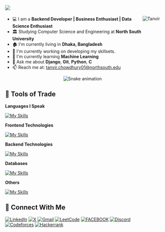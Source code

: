 <h1>
  <img src="https://readme-typing-svg.herokuapp.com?font=Fira+Code&size=23&pause=500&vCenter=true&random=false&width=435&lines=Hey+There!;I'm+Mohammad+Tanvir+Chowdhury+%F0%9F%91%8B"/>
</h1>

<a href="#ay0-0n-title">
  <img src="https://github-readme-stats.vercel.app/api?username=Tanvir-Chowdhury&theme=dark&show_icons=true&hide_border=true&count_private=true" alt="Tanvir" align="right" />
</a>



- 💻 I am a **Backend Developer | Business Enthusiast | Data Science Enthusiast**  
- 🏛️ Studying Computer Science and Engineering at **North South University**  
- 🏚️ I'm currently living in **Dhaka, Bangladesh**  
- 🎯 I'm currently working on developing my skillsets.  
- 📖 I'm currently learning **Machine Learning**
- 🥑 Ask me about **Django**, **Git**, **Python**, **C**
- 📫 Reach me at: [tanvir.chowdhury01@northsouth.edu](mailto:tanvir.chowdhury01@northsouth.edu)

<div align="center">
  <img src="https://github.com/eagrundy/eagrundy/blob/output/github-contribution-grid-snake.svg" alt="Snake animation" />
</div>


## 🔭 Tools of Trade</h2>
**Languages I Speak**

[![My Skills](https://skillicons.dev/icons?i=js,py,c,cpp,java)](https://skillicons.dev)

**Frontend Technologies**

[![My Skills](https://skillicons.dev/icons?i=html,css,react,tailwind)](https://skillicons.dev)

**Backend Technologies**

[![My Skills](https://skillicons.dev/icons?i=django,postman,fastapi)](https://skillicons.dev)

**Databases**

[![My Skills](https://skillicons.dev/icons?i=mysql,mongodb)](https://skillicons.dev)

**Others**

[![My Skills](https://skillicons.dev/icons?i=git,github,bash,vscode,vercel,figma,heroku,ai,linux,netlify,pycharm,vite,Wordpress,canva)](https://skillicons.dev)

## 💌 Connect With Me</h2>

[![LinkedIn](https://img.shields.io/badge/LinkedIn-0077B5?style=for-the-badge&logo=linkedin&logoColor=white)](https://www.linkedin.com/in/tanvir11744/)
[![X](https://img.shields.io/badge/X-%231DA1F2.svg?&style=for-the-badge&logo=X&logoColor=white)](https://x.com/tanvir_11744)
[![Gmail](https://img.shields.io/badge/gmail-%23D14836.svg?&style=for-the-badge&logo=gmail&logoColor=white)](mailto:tanvir.chowdhury01@northsouth.edu)
[![LeetCode](https://img.shields.io/badge/-LeetCode-FFA116?style=for-the-badge&logo=LeetCode&logoColor=black)](https://leetcode.com/u/tanvirvlogger/)
[![FACEBOOK](https://img.shields.io/badge/Facebook-1877F2?style=for-the-badge&logo=facebook&logoColor=white)](https://www.facebook.com/tanvir.11744/)
[![Discord](https://img.shields.io/badge/discord-2C2F33?style=for-the-badge&logo=discord&logoColor=white)](https://discordapp.com/users/699916117816246292)
[![Codeforces](https://img.shields.io/badge/codeforces-FF0000?style=for-the-badge&logo=codeforces&logoColor=white)](https://codeforces.com/profile/tanvir11744)
[![Hackerrank](https://img.shields.io/badge/-Hackerrank-2EC866?logo=HackerRank&logoColor=white)](https://www.hackerrank.com/profile/codinxter)
